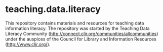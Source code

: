 # teaching.data.literacy
This repository contains materials and resources for teaching data information literacy. The repository was started by the Teaching Data Literacy Community (http://connect.clir.org/communities/allcommunities) under the auspices of the Council for Library and Information Resources (http://www.clir.org/).

